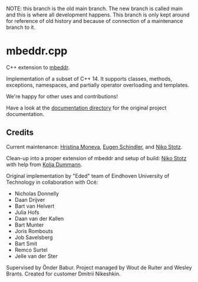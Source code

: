 NOTE: this branch is the old main branch. The new branch is called main and this is where all development happens. This branch is only kept around for reference of old history and because of connection of a maintenance branch to it.

# mbeddr.cpp

C++ extension to [mbeddr](http://mbeddr.com).

Implementation of a subset of C++ 14.
It supports classes, methods, exceptions, namespaces, and partially operator overloading and templates.

We're happy for other uses and contributions!

Have a look at the [documentation directory](https://github.com/DSLFoundry/mbeddr.cpp/tree/master/documentation/cpp) for the original project documentation.

## Credits
Current maintenance: [Hristina Moneva](https://github.com/xmoneva), [Eugen Schindler](https://github.com/eugenschindler), and [Niko Stotz](https://github.com/enikao).

Clean-up into a proper extension of mbeddr and setup of build: [Niko Stotz](https://github.com/enikao) with help from [Kolja Dummann](https://github.com/coolya).

Original implementation by "Eded" team of Eindhoven University of Technology in collaboration with Océ:

- Nicholas Donnelly
- Daan Drijver
- Bart van Helvert
- Julia Hofs
- Daan van der Kallen
- Bart Munter
- Joris Rombouts
- Job Savelsberg
- Bart Smit
- Remco Surtel
- Jelle van der Ster

Supervised by Önder Babur.
Project managed by Wout de Ruiter and Wesley Brants.
Created for customer Dmitrii Nikeshkin.
